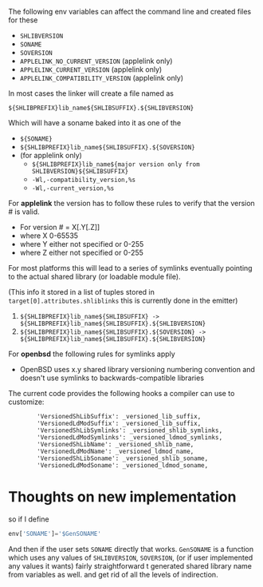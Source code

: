 The following env variables can affect the command line and created files for these

* `SHLIBVERSION`
* `SONAME`
* `SOVERSION`
* `APPLELINK_NO_CURRENT_VERSION`    (applelink only)
* `APPLELINK_CURRENT_VERSION`       (applelink only)
* `APPLELINK_COMPATIBILITY_VERSION` (applelink only)

In most cases the linker will create a file named as

`${SHLIBPREFIX}lib_name${SHLIBSUFFIX}.${SHLIBVERSION}`

Which will have a soname baked into it as one of the

* `${SONAME}`
* `${SHLIBPREFIX}lib_name${SHLIBSUFFIX}.${SOVERSION}`
* (for applelink only)
   * `${SHLIBPREFIX}lib_name${major version only from SHLIBVERSION}${SHLIBSUFFIX}`
   * `-Wl,-compatibility_version,%s`
   * `-Wl,-current_version,%s`
   
For **applelink** the version has to follow these rules to verify that the version # is valid.

* For version # = X[.Y[.Z]]
* where X 0-65535
* where Y either not specified or 0-255
* where Z either not specified or 0-255


   
For most platforms this will lead to a series of symlinks eventually pointing to the actual shared library (or loadable module file).

(This info it stored in a list of tuples stored in `target[0].attributes.shliblinks` this is currently done in the emitter)
1. `${SHLIBPREFIX}lib_name${SHLIBSUFFIX} -> ${SHLIBPREFIX}lib_name${SHLIBSUFFIX}.${SHLIBVERSION}`
1. `${SHLIBPREFIX}lib_name${SHLIBSUFFIX}.${SOVERSION} -> ${SHLIBPREFIX}lib_name${SHLIBSUFFIX}.${SHLIBVERSION}`

For **openbsd** the following rules for symlinks apply

   * OpenBSD uses x.y shared library versioning numbering convention and doesn't use symlinks to backwards-compatible libraries


The current code provides the following hooks a compiler can use to customize:

```        
        'VersionedShLibSuffix': _versioned_lib_suffix,
        'VersionedLdModSuffix': _versioned_lib_suffix,
        'VersionedShLibSymlinks': _versioned_shlib_symlinks,
        'VersionedLdModSymlinks': _versioned_ldmod_symlinks,
        'VersionedShLibName': _versioned_shlib_name,
        'VersionedLdModName': _versioned_ldmod_name,
        'VersionedShLibSoname': _versioned_shlib_soname,
        'VersionedLdModSoname': _versioned_ldmod_soname,
```


# Thoughts on new implementation

so if I define 
```py
env['SONAME']='$GenSONAME'
```
And then if the user sets `SONAME` directly that works. `GenSONAME` is a function which uses any values of  `SHLIBVERSION`, `SOVERSION`, (or if user implemented any values it wants) fairly straightforward t generated shared library name from variables as well. and get rid of all the levels of indirection.
